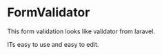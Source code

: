 # FormValidator

This form validation looks like validator from laravel. 

ITs easy to use and easy to edit.
